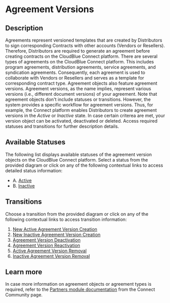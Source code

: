 # Agreement Versions
## Description
Agreements represent versioned templates that are created by Distributors to sign corresponding Contracts with other accounts (Vendors or Resellers). Therefore, Distributors are required to generate an agreement before creating contracts on the CloudBlue Connect platform. There are several types of agreements on the CloudBlue Connect platform. This includes program agreements, distribution agreements, service agreements, and syndication agreements. Consequently, each agreement is used to collaborate with Vendors or Resellers and serves as a template for corresponding contract type.
Agreement objects also feature agreement versions. Agreement versions, as the name implies, represent various versions (i.e., different document versions) of your agreement. Note that agreement objects don't include statuses or transitions. However, the system provides a specific workflow for agreement versions. Thus, for example, the Connect platform enables Distributors to create agreement versions in the *Active* or *Inactive* state. In case certain criterea are met, your version object can be activated, deactivated or deleted. Access required statuses and transitions for further description details.

## Available Statuses
The following list displays available statuses of the agreement version objects on the CloudBlue Connect platform. Select a status from the provided diagram or click on any of the following contextual links to access detailed status information:

* A. [Active](s-a-active.html)
* B. [Inactive](s-b-inactive.html)
## Transitions
Choose a transition from the provided diagram or click on any of the following contextual links to access transition information:

1. [New Active Agreement Version Creation](t-1-new-active.html)
2. [New Inactive Agreement Version Creation](t-2-new-inactive.html)
3. [Agreement Version Deactivation](t-3-act-inactive.html)
4. [Agreement Version Reactivation](t-4-inact-active.html)
5. [Active Agreement Version Removal](t-5-act-deleted.html)
6. [Inactive Agreement Version Removal](t-6-inact-deleted.html)

## Learn more
In case more information on agreement objects or agreement types is required, refer to the [Partners module documentation](https://connect.cloudblue.com/community/modules/partners/agreements/) from the Connect Community page.
